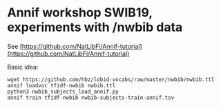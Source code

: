# Annif workshop SWIB19, experiments with /nwbib data

See [https://github.com/NatLibFi/Annif-tutorial](https://github.com/NatLibFi/Annif-tutorial)

Basic idea:

```
wget https://github.com/hbz/lobid-vocabs/raw/master/nwbib/nwbib.ttl
annif loadvoc tfidf-nwbib nwbib.ttl
python3 nwbib_subjects_load_annif.py
annif train tfidf-nwbib nwbib-subjects-train-annif.tsv
```